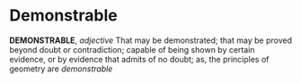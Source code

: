 # Demonstrable

**DEMONSTRABLE**, _adjective_ That may be demonstrated; that may be proved beyond doubt or contradiction; capable of being shown by certain evidence, or by evidence that admits of no doubt; as, the principles of geometry are _demonstrable_